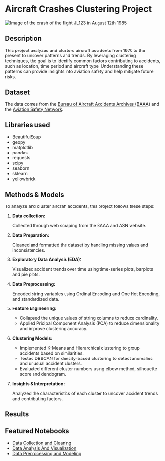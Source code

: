 # Aircraft Crashes Clustering Project

![Image of the crash of the flight JL123 in August 12th 1985](https://www.baaa-acro.com/sites/default/files/crash/images/JA8119-9.jpg)

## Description

This project analyzes and clusters aircraft accidents from 1970 to the present to uncover patterns and trends. By leveraging clustering techniques, the goal is to identify common factors contributing to accidents, such as location, time period and aircraft type. Understanding these patterns can provide insights into aviation safety and help mitigate future risks.

## Dataset

The data comes from the [Bureau of Aircraft Accidents Archives (BAAA)](https://www.baaa-acro.com/) and the [Aviation Safety Network](https://asn.flightsafety.org/).

## Libraries used

- BeautifulSoup
- geopy
- matplotlib
- pandas
- requests
- scipy
- seaborn
- sklearn
- yellowbrick

## Methods & Models

To analyze and cluster aircraft accidents, this project follows these steps:

1. **Data collection:**

   Collected through web scraping from the BAAA and ASN website.

2. **Data Preparation:**

   Cleaned and formatted the dataset by handling missing values and inconsistencies.

3. **Exploratory Data Analysis (EDA):**

   Visualized accident trends over time using time-series plots, barplots and pie plots.

4. **Data Preprocessing:**

   Encoded string variables using Ordinal Encoding and One Hot Encoding, and standardized data.

5. **Feature Engineering:**

   - Collapsed the unique values of string columns to reduce cardinality.
   - Applied Pricipal Component Analysis (PCA) to reduce dimensionality and improve clustering accuracy.

6. **Clustering Models:**

   - Implemented K-Means and Hierarchical clustering to group accidents based on similarities.
   - Tested DBSCAN for density-based clustering to detect anomalies and unusual accident clusters.
   - Evaluated different cluster numbers using elbow method, silhouette score and dendogram.

7. **Insights & Interpretation:**

   Analyzed the characteristics of each cluster to uncover accident trends and contributing factors.

## Results

## Featured Notebooks

- [Data Collection and Cleaning](data_collection_and_cleaning.ipynb)
- [Data Analysis And Visualization](data_analysis.ipynb)
- [Data Preprocessing and Modeling](data_modeling.ipynb)

